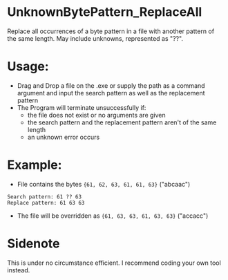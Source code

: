 # UnknownBytePattern_ReplaceAll

Replace all occurrences of a byte pattern in a file with another pattern of the same length. May include unknowns, represented as "??".

# Usage:

  - Drag and Drop a file on the .exe or supply the path as a command argument and input the search pattern as well as the replacement pattern
  - The Program will terminate unsuccessfully if:
    - the file does not exist or no arguments are given 
    - the search pattern and the replacement pattern aren't of the same length
    - an unknown error occurs

# Example: 
  - File contains the bytes ``` {61, 62, 63, 61, 61, 63} ``` ("abcaac")
  ```
  Search pattern: 61 ?? 63
  Replace pattern: 61 63 63
  ```
  - The file will be overridden as ``` {61, 63, 63, 61, 63, 63} ``` ("accacc")

# Sidenote

This is under no circumstance efficient. I recommend coding your own tool instead.
